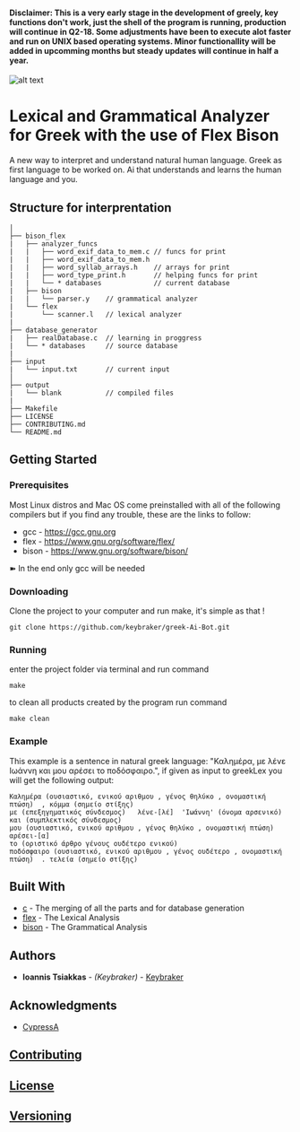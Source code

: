 #### Disclaimer: This is a very early stage in the development of greely, key functions don't work, just the shell of the program is running, production will continue in Q2-18. Some adjustments have been to execute alot faster and run on UNIX based operating systems. Minor functionallity will be added in upcomming months but steady updates will continue in half a year.

![alt text](https://raw.githubusercontent.com/keybraker/Lexical-Grammatical-Analyzer-for-Greek/master/greely%20logo.png)

# Lexical and Grammatical Analyzer for Greek with the use of Flex Bison

A new way to interpret and understand natural human language.
Greek as first language to be worked on.
Ai that understands and learns the human language and you.

## Structure for interprentation 

```text
│ 
├── bison_flex
|   ├── analyzer_funcs
|   |   ├── word_exif_data_to_mem.c // funcs for print
|   |   ├── word_exif_data_to_mem.h		
|   |   ├── word_syllab_arrays.h    // arrays for print
|   |   ├── word_type_print.h       // helping funcs for print
|   |   └── * databases             // current database
|   ├── bison
|   |   └── parser.y    // grammatical analyzer
|   └── flex
|       └── scanner.l   // lexical analyzer
|
├── database_generator
|   ├── realDatabase.c  // learning in proggress
|   └── * databases     // source database
|
├── input
|   └── input.txt       // current input
│ 
├── output
|   └── blank           // compiled files
|
├── Makefile
├── LICENSE
├── CONTRIBUTING.md
└── README.md
```

## Getting Started

### Prerequisites

Most Linux distros and Mac OS come preinstalled with all of the following compilers
but if you find any trouble, these are the links to follow:

* gcc - https://gcc.gnu.org
* flex - https://www.gnu.org/software/flex/
* bison - https://www.gnu.org/software/bison/

➽ In the end only gcc will be needed

### Downloading

Clone the project to your computer and run make, it's simple as that !
```
git clone https://github.com/keybraker/greek-Ai-Bot.git
```

### Running

enter the project folder via terminal and run command
```
make
```
to clean all products created by the program run command 
```
make clean
```

### Example

This example is a sentence in natural greek language:
"Καλημέρα, με λένε Ιωάννη και μου αρέσει το ποδόσφαιρο.", 
if given as input to greekLex you will get the following output: 

```
Καλημέρα (ουσιαστικό, ενικού αριθμου , γένος θηλύκο , ονομαστική πτώση)  , κόμμα (σημείο στίξης)  
με (επεξηγηματικός σύνδεσμος)   λένε-[λέ]  'Ιωάννη' (όνομα αρσενικό)  και (συμπλεκτικός σύνδεσμος) 
μου (ουσιαστικό, ενικού αριθμου , γένος θηλύκο , ονομαστική πτώση)   αρέσει-[α]  
το (οριστικό άρθρο γένους ουδέτερο ενικού) 
ποδόσφαιρο (ουσιαστικό, ενικού αριθμου , γένος ουδέτερο , ονομαστική πτώση)  . τελεία (σημείο στίξης)
```

## Built With

* [c](https://gcc.gnu.org/) - The merging of all the parts and for database generation
* [flex](https://www.gnu.org/software/flex/) - The Lexical Analysis
* [bison](https://www.gnu.org/software/bison/) - The Grammatical Analysis

## Authors

* **Ioannis Tsiakkas** - *(Keybraker)* - [Keybraker](https://github.com/keybraker)

## Acknowledgments

* [CypressA](https://github.com/CypressA/GreekLex-2)

## [Contributing](https://github.com/keybraker/greek-Ai-Bot/blob/master/CONTRIBUTING.md)

## [License](https://github.com/keybraker/greek-Ai-Bot/blob/master/LICENSE)

## [Versioning](http://semver.org/)
